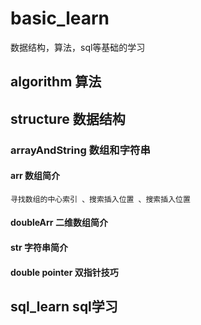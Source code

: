 # basic_learn

数据结构，算法，sql等基础的学习

## algorithm 算法





## structure 数据结构
### arrayAndString 数组和字符串
#### arr 数组简介
    寻找数组的中心索引 、搜索插入位置 、搜索插入位置

#### doubleArr 二维数组简介 

#### str 字符串简介
 
#### double pointer 双指针技巧






## sql_learn sql学习